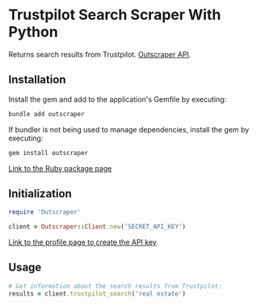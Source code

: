 # Trustpilot Search Scraper With Python

Returns search results from Trustpilot. [Outscraper API](https://app.outscraper.cloud/api-docs#tag/Trustpilot/paths/~1trustpilot~1search/get).


## Installation

Install the gem and add to the application's Gemfile by executing:
```bash
bundle add outscraper
```

If bundler is not being used to manage dependencies, install the gem by executing:
```bash
gem install outscraper
```

[Link to the Ruby package page](https://rubygems.org/gems/outscraper)

## Initialization
```ruby
require 'Outscraper'

client = Outscraper::Client.new('SECRET_API_KEY')
```
[Link to the profile page to create the API key](https://app.outscraper.com/profile)

## Usage

```ruby
# Get information about the search results from Trustpilot:
results = client.trustpilot_search('real estate')
```
